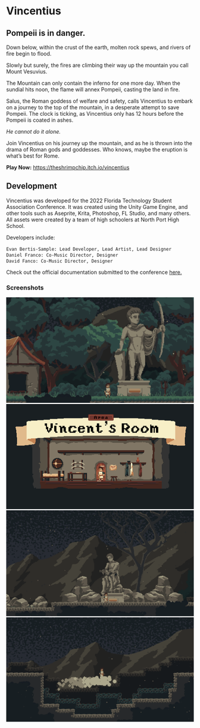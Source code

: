 # Vincentius
## Pompeii is in danger.

Down below, within the crust of the earth, molten rock spews, and rivers of fire begin to flood.

Slowly but surely, the fires are climbing their way up the mountain you call Mount Vesuvius.

The Mountain can only contain the inferno for one more day. When the sundial hits noon, the flame will annex Pompeii, casting the land in fire.

Salus, the Roman goddess of welfare and safety, calls Vincentius to embark on a journey to the top of the mountain, in a desperate attempt to save Pompeii. The clock is ticking, as Vincentius only has 12 hours before the Pompeii is coated in ashes.

*He cannot do it alone.*

Join Vincentius on his journey up the mountain, and as he is thrown into the drama of Roman gods and goddesses. Who knows, maybe the eruption is what’s best for Rome.

**Play Now:** https://theshrimpchip.itch.io/vincentius

## Development
Vincentius was developed for the 2022 Florida Technology Student Association Conference. It was created using the Unity Game Engine, and other tools such as Aseprite, Krita, Photoshop, FL Studio, and many others. All assets were created by a team of high schoolers at North Port High School.

Developers include:
```
Evan Bertis-Sample: Lead Developer, Lead Artist, Lead Designer
Daniel Franco: Co-Music Director, Designer
David Fanco: Co-Music Director, Designer
```

Check out the official documentation submitted to the conference [here.](https://drive.google.com/file/d/1ny7HbLn9s310t4V2YfOaGgrpMm6uQyx5/view?usp=sharing)

### Screenshots
![Meeting Apollo](Documentation/Screenshots/Apollo.png)
![Vincent's Room](Documentation/Screenshots/Vincent's%20Room.png)
![Meeting Mars](Documentation/Screenshots/Mars.png)
![A Platforming Challenge](Documentation/Screenshots/Moving%20Platforms.png)
